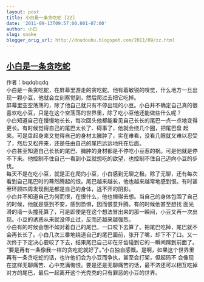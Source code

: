 ```yaml
---
layout: post
title: 小白是一条贪吃蛇 [ZZ]
date: '2011-09-13T09:57:00.001-07:00'
author: 小白
slug: snake
blogger_orig_url: http://doudouhu.blogspot.com/2011/09/zz.html
---
```


<h2><a
href="http://bqdqbqdq.wordpress.com/2011/09/13/%e5%b0%8f%e7%99%bd%e6%98%af%e4%b8%80%e6%9d%a1%e8%b4%aa%e5%90%83%e8%9b%87/"
rel="bookmark" title="Permanent Link to
小白是一条贪吃蛇">小白是一条贪吃蛇</a></h2><div
class="author">作者：bqdqbqdq</div>小白是一条贪吃蛇，在屏幕里游走的贪吃蛇。他有着敏锐的嗅觉，什么地方一旦出现一颗小豆，他就会立刻察觉到，然后爬过去把它吃掉。<br
/>屏幕里空空荡荡的，除了他自己就只有不停出现的小豆。小白并不确定自己真的很喜欢吃小豆，只是在这个空荡荡的世界里，除了吃小豆他还能做些什么呢？<br
/>小白知道自己在慢慢地长长，每次回头他都能看见自己长长的尾巴一点一点地变得更长。有时候觉得自己的尾巴太长了、碍事了，他就会绕几个圈，把尾巴盘
起来。可是盘起身来又觉得自己的身材太臃肿了，实在难看，没看几眼就又难以忍受了，然后又松开来，还是任由自己的尾巴远远地托在后面。<br
/>小白甚至知道自己长长的尾巴、臃肿的身材都是不停吃小豆惹的祸。可是他就是停不下来。他控制不住自己一看到小豆就想吃的欲望，也控制不住自己迈向小豆的步伐。<br
/>每天不是在吃小豆，就是正在爬向小豆，小白感到无聊之极。除了无聊，还有每次看到自己尾巴时的蓦然腾起的恨。尾巴越来越长，他也越来越常地感到恨。有时甚至环顾四周发现倒是都是自己的身体，逃不开的阴影。<br
/>小白并不知道自己为何而恨，在恨什么，他也懒得去想。当自己的身体包围了自己的时候，他就是感到不安，感到恐惧，因而恨意升腾。有的时候他甚至想找
面光滑的墙一头撞死算了，可是即使是在这个想法冒出来的那一瞬间，小豆又再一次出现。小豆的诱惑从来就没停止过，反而还越来越强烈。<br
/>小白有的时候会想不如对着自己的尾巴，一口咬下去算了。把尾巴吃掉，尾巴就不会再长长了。小白几次三番地绕道自己的尾巴面前，张开了嘴，却下不了口。又一次终于下定决心要咬了下去，结果尾巴自己却在牙齿碰到它的一瞬间蹿到前面了。<br
/>“要是再有一条像我一样的贪吃蛇就好了。”小白独自感慨。是啊，如果这个世界里再有一条贪吃蛇的话，也许他们会为小豆而争执，甚至会打架，但起码不
会像现在这样无聊痛苦、心中充满悔恨。要是还是无聊痛苦的话，最不济还可以相互吃掉对方的尾巴，最后一起离开这个光秃秃的只有罪恶的小豆的世界。
